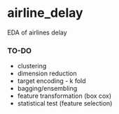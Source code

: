 # airline_delay
EDA of airlines delay

### TO-DO
- clustering
- dimension reduction
- target encoding - k fold
- bagging/ensembling
- feature transformation (box cox)
- statistical test (feature selection)
